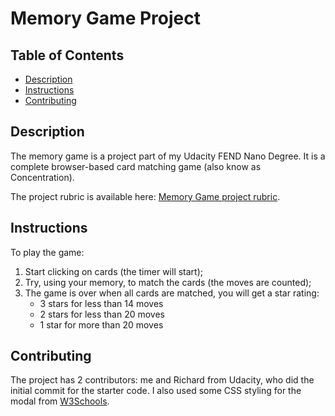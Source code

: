 # Memory Game Project

## Table of Contents

* [Description](#description)
* [Instructions](#instructions)
* [Contributing](#contributing)

## Description

The memory game is a project part of my Udacity FEND Nano Degree. It is a complete browser-based card matching game (also know as Concentration).

The project rubric is available here:
[ Memory Game project rubric](https://review.udacity.com/#!/rubrics/591/view).

## Instructions

To play the game:
1. Start clicking on cards (the timer will start);
2. Try, using your memory, to match the cards (the moves are counted);
3. The game is over when all cards are matched, you will get a star rating:
   - 3 stars for less than 14 moves
   - 2 stars for less than 20 moves
   - 1 star for more than 20 moves

## Contributing

The project has 2 contributors: me and Richard from Udacity, who did the initial commit for the starter code.
I also used some CSS styling for the modal from [W3Schools](https://www.w3schools.com/howto/howto_css_modals.asp).
